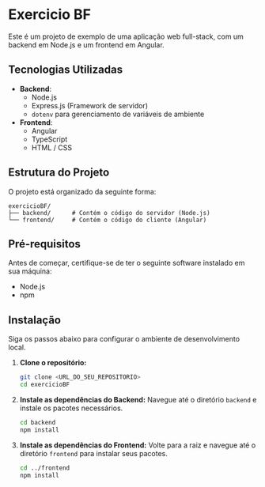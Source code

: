 # Exercicio BF

Este é um projeto de exemplo de uma aplicação web full-stack, com um backend em Node.js e um frontend em Angular.

## Tecnologias Utilizadas

*   **Backend**:
    *   Node.js
    *   Express.js (Framework de servidor)
    *   `dotenv` para gerenciamento de variáveis de ambiente
*   **Frontend**:
    *   Angular
    *   TypeScript
    *   HTML / CSS

## Estrutura do Projeto

O projeto está organizado da seguinte forma:

```
exercicioBF/
├── backend/      # Contém o código do servidor (Node.js)
└── frontend/     # Contém o código do cliente (Angular)
```

## Pré-requisitos

Antes de começar, certifique-se de ter o seguinte software instalado em sua máquina:

- Node.js
- npm

## Instalação

Siga os passos abaixo para configurar o ambiente de desenvolvimento local.

1.  **Clone o repositório:**
    ```bash
    git clone <URL_DO_SEU_REPOSITORIO>
    cd exercicioBF
    ```

2.  **Instale as dependências do Backend:**
    Navegue até o diretório `backend` e instale os pacotes necessários.
    ```bash
    cd backend
    npm install
    ```

3.  **Instale as dependências do Frontend:**
    Volte para a raiz e navegue até o diretório `frontend` para instalar seus pacotes.
    ```bash
    cd ../frontend
    npm install
    ```
